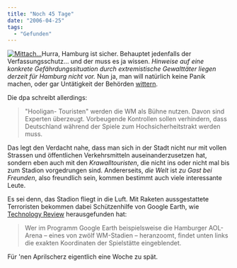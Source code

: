 ```yaml
---
title: "Noch 45 Tage"
date: "2006-04-25"
tags:
  - "Gefunden"
---
```


[![Mittach...](/img/webpropaganda/135011643_11726c21a2_m.jpg)](http://flickr.com/photos/couchblog/135011643/ "Photo Sharing")Hurra, Hamburg ist sicher. Behauptet jedenfalls der Verfassungsschutz... und der muss es ja wissen. _Hinweise auf eine konkrete Gefährdungssituation durch extremistische Gewalttäter liegen derzeit für Hamburg nicht vor._ Nun ja, man will natürlich keine Panik machen, oder gar Untätigkeit der Behörden [wittern](http://www.taz.de/pt/2006/04/25/a0280.1/text).

Die dpa schreibt allerdings:

> "Hooligan- Touristen" werden die WM als Bühne nutzen. Davon sind Experten überzeugt. Vorbeugende Kontrollen sollen verhindern, dass Deutschland während der Spiele zum Hochsicherheitstrakt werden muss.

Das legt den Verdacht nahe, dass man sich in der Stadt nicht nur mit vollen Strassen und öffentlichen Verkehrsmitteln auseinanderzusetzen hat, sondern eben auch mit den _Krawalltouristen_, die nicht ins oder nicht mal bis zum Stadion vorgedrungen sind. Andererseits, _die Welt_ ist _zu Gast bei Freunden_, also freundlich sein, kommen bestimmt auch viele interessante Leute.

Es sei denn, das Stadion fliegt in die Luft. Mit Raketen aussgestattete Terroristen bekommen dabei Schützenhilfe von Google Earth, wie [Technology Review](http://www.heise.de/tr/artikel/71771) herausgefunden hat:

> Wer im Programm Google Earth beispielsweise die Hamburger AOL-Arena – eines von zwölf WM-Stadien – heranzoomt, findet unten links die exakten Koordinaten der Spielstätte eingeblendet.

Für 'nen Aprilscherz eigentlich eine Woche zu spät.
